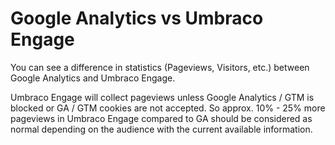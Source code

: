 # Google Analytics vs Umbraco Engage

You can see a difference in statistics (Pageviews, Visitors, etc.) between Google Analytics and Umbraco Engage.

Umbraco Engage will collect pageviews unless Google Analytics / GTM is blocked or GA / GTM cookies are not accepted. So approx. 10% - 25% more pageviews in Umbraco Engage compared to GA should be considered as normal depending on the audience with the current available information.
